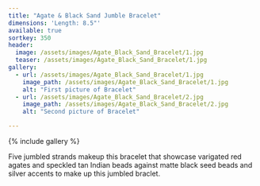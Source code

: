 ```yaml
---
title: "Agate & Black Sand Jumble Bracelet"
dimensions: 'Length: 8.5"'
available: true
sortkey: 350
header:
  image: /assets/images/Agate_Black_Sand_Bracelet/1.jpg
  teaser: /assets/images/Agate_Black_Sand_Bracelet/1.jpg
gallery:
  - url: /assets/images/Agate_Black_Sand_Bracelet/1.jpg
    image_path: /assets/images/Agate_Black_Sand_Bracelet/1.jpg
    alt: "First picture of Bracelet"
  - url: /assets/images/Agate_Black_Sand_Bracelet/2.jpg
    image_path: /assets/images/Agate_Black_Sand_Bracelet/2.jpg
    alt: "Second picture of Bracelet"

---
```



{% include gallery %}


Five jumbled strands makeup this bracelet that showcase varigated red agates and speckled tan Indian beads against matte black seed beads and silver accents to make up this jumbled braclet.